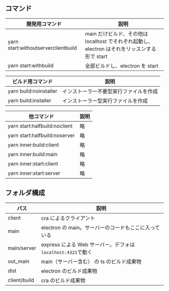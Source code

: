 ## コマンド

| 開発用コマンド                      | 説明                                                                                          |
| ----------------------------------- | --------------------------------------------------------------------------------------------- |
| yarn start:withoutserverclientbuild | main だけビルド、その他は localhost でそれぞれ起動し、electron はそれをリッスンする形で start |
| yarn start:withbuild                | 全部ビルドし、electron を start                                                               |

| ビルド用コマンド       | 説明                                   |
| ---------------------- | -------------------------------------- |
| yarn build:noinstaller | インストーラー不要型実行ファイルを作成 |
| yarn build:installer   | インストーラー型実行ファイルを作成     |

| 他コマンド                    | 説明 |
| ----------------------------- | ---- |
| yarn start:halfbuild:noclient | 略   |
| yarn start:halfbuild:noserver | 略   |
| yarn inner:build:client       | 略   |
| yarn inner:build:main         | 略   |
| yarn inner:start:client       | 略   |
| yarn inner:start:server       | 略   |

## フォルダ構成

| パス         | 説明                                                        |
| ------------ | ----------------------------------------------------------- |
| client       | cra によるクライアント                                      |
| main         | electron の main。サーバーのコードもここに入っている        |
| main/server  | express による Web サーバー。デフォは`localhost:4321`で動く |
| out_main     | main（サーバー含む） の ts のビルド成果物                   |
| dist         | electron のビルド成果物                                     |
| client/build | cra のビルド成果物                                          |
